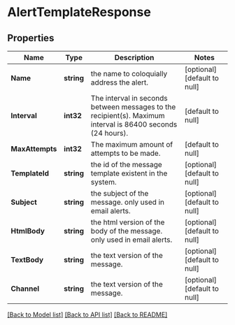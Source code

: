 # AlertTemplateResponse

## Properties
Name | Type | Description | Notes
------------ | ------------- | ------------- | -------------
**Name** | **string** | the name to coloquially address the alert. | [optional] [default to null]
**Interval** | **int32** | The interval in seconds between messages to the recipient(s). Maximum interval is 86400 seconds (24 hours). | [default to null]
**MaxAttempts** | **int32** | The maximum amount of attempts to be made. | [default to null]
**TemplateId** | **string** | the id of the message template existent in the system. | [optional] [default to null]
**Subject** | **string** | the subject of the message. only used in email alerts. | [optional] [default to null]
**HtmlBody** | **string** | the html version of the body of the message. only used in email alerts. | [optional] [default to null]
**TextBody** | **string** | the text version of the message. | [optional] [default to null]
**Channel** | **string** | the text version of the message. | [optional] [default to null]

[[Back to Model list]](../README.md#documentation-for-models) [[Back to API list]](../README.md#documentation-for-api-endpoints) [[Back to README]](../README.md)

